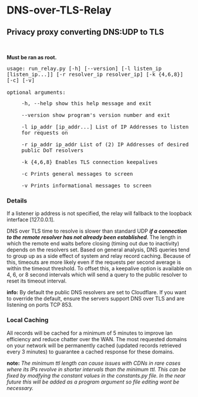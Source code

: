# DNS-over-TLS-Relay
<body>
  <h2>
    Privacy proxy converting DNS:UDP to TLS
  </h2>
  <br>
  <p>
    <b>Must be ran as root.</b>
  </p>
  <samp>
    usage: run_relay.py [-h] [--version] [-l listen_ip [listen_ip...]]
                    [-r resolver_ip resolver_ip] [-k {4,6,8}] [-c] [-v]
  </samp>
  <br><br>
  <samp>
    optional arguments:<br>
    <p style="margin-left: 40px">
      -h, --help            show this help message and exit<br><br>
      --version             show program's version number and exit<br><br>
      -l ip_addr [ip_addr...]
                        List of IP Addresses to listen for requests on<br><br>
      -r ip_addr ip_addr    List of (2) IP Addresses of desired public DoT
                        resolvers<br><br>
      -k {4,6,8}            Enables TLS connection keepalives<br><br>
      -c                    Prints general messages to screen<br><br>
      -v                    Prints informational messages to screen
    </p>
  </samp>
  <h3>Details</h3>
  <p>
    If a listener ip address is not specified, the relay will fallback to the loopback interface [127.0.0.1].
  </p>
  <p>
    DNS over TLS time to resolve is slower than standard UDP <b><i>if a connection to the remote resolver has not already 
    been established</i></b>. The length in which the remote end waits before closing (timing out due to inactivity) 
    depends on the resolvers set. Based on general analysis, DNS queries tend to group up as a side effect of system and 
    relay record caching. Because of this, timeouts are more likely even if the requests per second average is within the 
    timeout threshold. To offset this, a keepalive option is available on 4, 6, or 8 second intervals which will send a 
    query to the public resolver to reset its timeout interval.
  </p>
  <p>
    <b>info:</b> By default the public DNS resolvers are set to Cloudflare. If you want to override the default, ensure 
    the servers support DNS over TLS and are listening on ports TCP 853.
  </p>
  <h3>Local Caching</h3>
  <p>
    All records will be cached for a minimum of 5 minutes to improve lan efficiency and reduce chatter over the WAN. The 
    most requested domains on your network will be permanently cached (updated records retrieved every 3 minutes) to 
    guarantee a cached response for these domains.
  </p>
  <p>
    <b>note:</b> <i>The minimum ttl length can cause issues with CDNs in rare cases where its IPs revolve in shorter 
    intervals than the minimum ttl. This can be fixed by modfying the constant values in the constants.py file. In the 
    near future this will be added as a program argument so file editing wont be necessary.</i>
  </p>
</body>